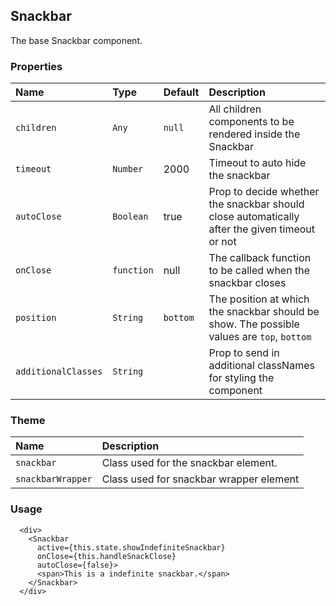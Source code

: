 ## Snackbar

The base Snackbar component.

### Properties
| Name | Type | Default | Description |
|:-----|:-----|:-----|:-----|
| `children` | `Any` | `null` | All children components to be rendered inside the Snackbar |
| `timeout` | `Number` | 2000 | Timeout to auto hide the snackbar |
| `autoClose` | `Boolean` | true | Prop to decide whether the snackbar should close automatically after the given timeout or not |
| `onClose` | `function` | null | The callback function to be called when the snackbar closes |
| `position` | `String` | `bottom` | The position at which the snackbar should be show. The possible values are `top`, `bottom` |
| `additionalClasses` | `String` | &nbsp; | Prop to send in additional classNames for styling the component |

### Theme

| Name     | Description|
|:---------|:-----------|
| `snackbar`   | Class used for the snackbar element.|
| `snackbarWrapper` |  Class used for snackbar wrapper element |

### Usage

```
  <div>
    <Snackbar
      active={this.state.showIndefiniteSnackbar}
      onClose={this.handleSnackClose}
      autoClose={false}>
      <span>This is a indefinite snackbar.</span>
    </Snackbar>
  </div>
```